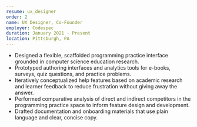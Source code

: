 ```yaml
---
resume: ux_designer
order: 2
name: UX Designer, Co-Founder
employer: Codespec
duration: January 2021 - Present
location: Pittsburgh, PA
---
```


- Designed a flexible, scaffolded programming practice interface grounded in computer science education research.
- Prototyped authoring interfaces and analytics tools for e-books, surveys, quiz questions, and practice problems.
- Iteratively conceptualized help features based on academic research and learner feedback to reduce frustration without giving away the answer.
- Performed comparative analysis of direct and indirect competitors in the programming practice space to inform feature design and development.
- Drafted documentation and onboarding materials that use plain language and clear, concise copy.
